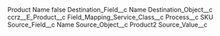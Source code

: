 <?xml version="1.0" encoding="UTF-8"?>
<CustomMetadata xmlns="http://soap.sforce.com/2006/04/metadata" xmlns:xsi="http://www.w3.org/2001/XMLSchema-instance" xmlns:xsd="http://www.w3.org/2001/XMLSchema">
    <label>Product Name</label>
    <protected>false</protected>
    <values>
        <field>Destination_Field__c</field>
        <value xsi:type="xsd:string">Name</value>
    </values>
    <values>
        <field>Destination_Object__c</field>
        <value xsi:type="xsd:string">ccrz__E_Product__c</value>
    </values>
    <values>
        <field>Field_Mapping_Service_Class__c</field>
        <value xsi:nil="true"/>
    </values>
    <values>
        <field>Process__c</field>
        <value xsi:type="xsd:string">SKU</value>
    </values>
    <values>
        <field>Source_Field__c</field>
        <value xsi:type="xsd:string">Name</value>
    </values>
    <values>
        <field>Source_Object__c</field>
        <value xsi:type="xsd:string">Product2</value>
    </values>
    <values>
        <field>Source_Value__c</field>
        <value xsi:nil="true"/>
    </values>
</CustomMetadata>
